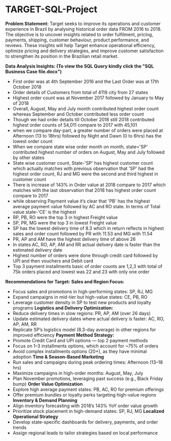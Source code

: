 # TARGET-SQL-Project
**Problem Statement:**
	Target seeks to improve its operations and customer experience in Brazil by analysing historical order data FROM 2016 to 2018. The objective is to uncover insights related to order fulfilment, pricing, payments, shipping, customer behaviour, product performance, and reviews. These insights will help Target enhance operational efficiency, optimize pricing and delivery strategies, and improve customer satisfaction to strengthen its position in the Brazilian retail market.

**Data Analysis Insights: (To view the SQL Query kindly click the "SQL Business Case file.docx")**
* First order was at 4th September 2016 and the Last Order was at 17th October 2018
* Order details of Customers from total of 4119 city from 27 states
* Highest order count was at November 2017 followed by January to May of 2018
* Overall, August, May and July month contributed highest order count whereas September and October contributed less order count
* Though we had order details till October 2018 still 2018 contributed highest order counts of 54,011 compare to 2017 with 45,101
* when we compare day-part, a greater number of orders were placed at Afternoon (13 to 18hrs) followed by Night and Dawn (0 to 6hrs) has the lowest order count
* When we compare state wise order month on month, state='SP' contributed highest number of orders on August, May and July followed by other states
* State wise customer count, State-'SP' has highest customer count which actually matches with previous observation that 'SP' had the highest order count, RJ and MG were the second and third highest in customer count
* There is increase of 143% in Order value at 2018 compare to 2017 which matches with the last observation that 2018 has highest order count compare to 2017
* while observing Payment value it’s clear that 'PB' has the highest average payment value followed by AC and RO state.  In terms of Total value state-'CE' is the highest
* RP, PB, RO were the top 3 in highest Freight value
* SP, PR, MG were the top 3 in lowest Freight value
* SP has the lowest delivery time of 8.3 which in return reflects in highest sales and order count followed by PR with 11.53 and MG with 11.54
* PR, AP and AM have the highest delivery time of above 26
* In states AC, RO, AP, AM and RR actual delivery date is faster than the estimated delivery date
* Highest number of orders were done through credit card followed by UPI and then vouchers and Debit card
* Top 3 payment installments basic of order counts are 1,2,3 with total of 75k orders 
placed and lowest was 22 and 23 with only one order

**Recommendations for Target:**
**Sales and Region Focus:**
* Focus sales and promotions in high-performing states: SP, RJ, MG
* Expand campaigns in mid-tier but high-value states: CE, PB, RO
* Leverage customer density in SP to test new products and loyalty programs
**Logistics and Delivery Optimization:**
* Reduce delivery times in slow regions: PR, AP, AM (over 26 days)
* Update estimated delivery dates where actual delivery is faster: AC, RO, AP, AM, RR
* Replicate SP’s logistics model (8.3-day average) in other regions for improved efficiency
**Payment Method Strategy:**
* Promote Credit Card and UPI options — top 2 payment methods
* Focus on 1–3 installments options, which account for ~75% of orders
* Avoid complex installments options (20+), as they have minimal adoption
**Time & Season-Based Marketing**
* Run sales and campaigns during peak ordering times: Afternoon (13–18 hrs)
* Maximize campaigns in high-order months: August, May, July
* Plan November promotions, leveraging past success (e.g., Black Friday bump)
**Order Value Optimization**
* Explore high average payment states: PB, AC, RO for premium offerings
* Offer premium bundles or loyalty perks targeting high-value regions
**Inventory & Demand Planning**
* Align inventory forecasting with 2018’s 143% YoY order value growth
* Prioritize stock placement in high-demand states: SP, RJ, MG
**Localized Operational Strategy**
* Develop state-specific dashboards for delivery, payments, and order trends
* Assign regional leads to tailor strategies based on local performance

